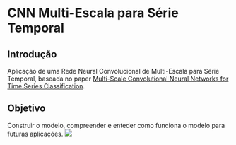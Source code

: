 # CNN Multi-Escala para Série Temporal

## Introdução
Aplicação de uma Rede Neural Convolucional de Multi-Escala para Série Temporal, baseada no paper [Multi-Scale Convolutional Neural Networks for Time Series
Classification](https://arxiv.org/pdf/1603.06995.pdf).

## Objetivo
Construir o modelo, compreender e enteder como funciona o modelo para futuras aplicações.
![](image/ccn_arch.PNG?raw=true)
